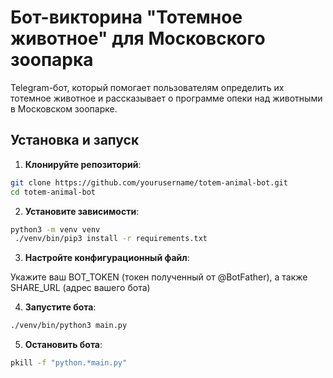 # Бот-викторина "Тотемное животное" для Московского зоопарка

Telegram-бот, который помогает пользователям определить их тотемное животное и рассказывает о программе опеки над животными в Московском зоопарке.

## Установка и запуск

1. **Клонируйте репозиторий**:
```bash
git clone https://github.com/yourusername/totem-animal-bot.git
cd totem-animal-bot
```

2. **Установите зависимости**:
```bash
python3 -m venv venv
 ./venv/bin/pip3 install -r requirements.txt
```

3. **Настройте конфигурационный файл**:

Укажите ваш BOT_TOKEN (токен полученный от @BotFather), а также SHARE_URL (адрес вашего бота)

4. **Запустите бота**:
```bash
./venv/bin/python3 main.py
 ```

5. **Остановить бота**:
```bash
pkill -f "python.*main.py"
```
